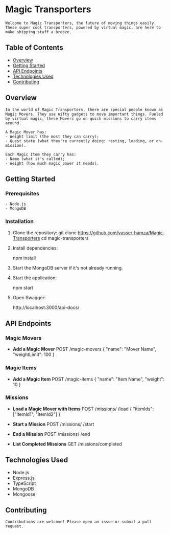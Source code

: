 # Magic Transporters

    Welcome to Magic Transporters, the future of moving things easily. These super cool transporters, powered by virtual magic, are here to make shipping stuff a breeze.

## Table of Contents
- [Overview](#overview)
- [Getting Started](#getting-started)
- [API Endpoints](#api-endpoints)
- [Technologies Used](#technologies-used)
- [Contributing](#contributing)

## Overview

    In the world of Magic Transporters, there are special people known as Magic Movers. They use nifty gadgets to move important things. Fueled by virtual magic, these Movers go on quick missions to carry items around.

    A Magic Mover has:
    - Weight limit (the most they can carry);
    - Quest state (what they're currently doing: resting, loading, or on-mission).

    Each Magic Item they carry has:
    - Name (what it's called);
    - Weight (how much magic power it needs).

## Getting Started

### Prerequisites

    - Node.js
    - MongoDB

### Installation

1. Clone the repository:
    git clone https://github.com/yasser-hamza/Magic-Transporters
    cd magic-transporters

2. Install dependencies:

    npm install


3. Start the MongoDB server if it's not already running.


4. Start the application:

    npm start

5. Open Swagger:

    http://localhost:3000/api-docs/

## API Endpoints

### Magic Movers

- **Add a Magic Mover**
    POST /magic-movers
    {
    "name": "Mover Name",
    "weightLimit": 100
    }


### Magic Items

- **Add a Magic Item**
    POST /magic-items
    {
    "name": "Item Name",
    "weight": 10
    }


### Missions

- **Load a Magic Mover with Items**
    POST /missions/
    /load
    {
    "itemIds": ["itemId1", "itemId2"]
    }


- **Start a Mission**
    POST /missions/
    /start


- **End a Mission**
    POST /missions/
    /end


- **List Completed Missions**
    GET /missions/completed


## Technologies Used

- Node.js
- Express.js
- TypeScript
- MongoDB
- Mongoose

## Contributing

    Contributions are welcome! Please open an issue or submit a pull request.

